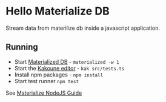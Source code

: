 # Hello Materialize DB

Stream data from materilize db inside a javascript application.

## Running

* Start [Materialized DB](https://materialize.com/docs/get-started/#install-run-connect) - `materialized -w 1`
* Start the [Kakoune editor](https://github.com/mawww/kakoune#installing) - `kak src/tests.ts` 
* Install npm packages - `npm install`
* Start test runner `npm test`

See [Materialize NodeJS Guide](https://materialize.com/docs/guides/node-js/)
